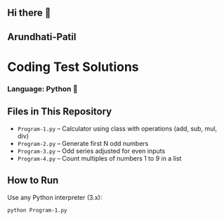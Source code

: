 ## Hi there 👋

## Arundhati-Patil

# Coding Test Solutions

### Language: Python 🐍

## Files in This Repository

- `Program-1.py` – Calculator using class with operations (add, sub, mul, div)
- `Program-2.py` – Generate first N odd numbers
- `Program-3.py` – Odd series adjusted for even inputs
- `Program-4.py` – Count multiples of numbers 1 to 9 in a list

## How to Run
Use any Python interpreter (3.x):

```bash
python Program-1.py
